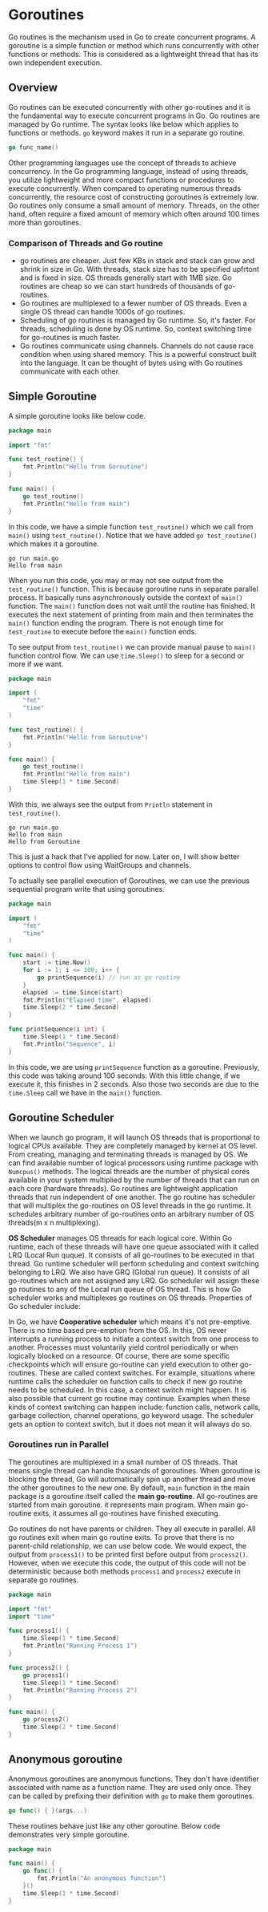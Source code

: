 # Goroutines

Go routines is the mechanism used in Go to create concurrent programs. A goroutine is a simple function or method which runs concurrently with other functions or methods. This is considered as a lightweight thread that has its own independent execution. 

## Overview

Go routines can be executed concurrently with other go-routines and it is the fundamental way to execute concurrent programs in Go. Go routines are managed by Go runtime. The syntax looks like below which applies to functions or methods. `go` keyword makes it run in a separate go routine.

```go
go func_name()
```

Other programming languages use the concept of threads to achieve concurrency. In the Go programming language, instead of using threads, you utilize lightweight and more compact functions or procedures to execute concurrently. When compared to operating numerous threads concurrently, the resource cost of constructing goroutines is extremely low. Go routines only consume a small amount of memory. Threads, on the other hand, often require a fixed amount of memory which often around 100 times more than goroutines.

### Comparison of Threads and Go routine

- go routines are cheaper. Just few KBs in stack and stack can grow and shrink in size in Go. With threads, stack size has to be specified upfrtont and is fixed in size. OS threads generally start with 1MB size. Go routines are cheap so we can start hundreds of thousands of go-routines.
- Go routines are multiplexed to a fewer number of OS threads. Even a single OS thread can handle 1000s of go routines.
- Scheduling of go routines is managed by Go runtime. So, it's faster. For threads, scheduling is done by OS runtime. So, context switching time for go-routines is much faster.
- Go routines communicate using channels. Channels do not cause race condition when using shared memory. This is a powerful construct built into the language. It can be thought of bytes using with Go routines communicate with each other.

## Simple Goroutine

A simple goroutine looks like below code.

```go
package main

import "fmt"

func test_routine() {
	fmt.Println("Hello from Goroutine")
}

func main() {
	go test_routine()
	fmt.Println("Hello from main")
}
```

In this code, we have a simple function `test_routine()` which we call from `main()` using `test_routine()`. Notice that we have added `go test_routine()` which makes it a goroutine.

```output{ lineNos=false .show-prompt }
go run main.go 
Hello from main
```

When you run this code, you may or may not see output from the `test_routine()` function. This is because goroutine runs in separate parallel process. It basically runs asynchronously outside the context of `main()` function. The `main()` function does not wait until the routine has finished. It executes the next statement of printing from main and then terminates the `main()` function ending the program. There is not enough time for `test_routine` to execute before the `main()` function ends. 

To see output from `test_routine()` we can provide manual pause to `main()` function control flow. We can use `time.Sleep()` to sleep for a second or more if we want.

```go
package main

import (
	"fmt"
	"time"
)

func test_routine() {
	fmt.Println("Hello from Goroutine")
}

func main() {
	go test_routine()
	fmt.Println("Hello from main")
	time.Sleep(1 * time.Second)
}
```

With this, we always see the output from `Println` statement in `test_routine()`.

```output{ .show-prompt lineNos=false }
go run main.go 
Hello from main
Hello from Goroutine
```

This is just a hack that I've applied for now. Later on, I will show better options to control flow using WaitGroups and channels.

To actually see parallel execution of Goroutines, we can use the previous sequential program write that using goroutines.

```go
package main

import (
	"fmt"
	"time"
)

func main() {
	start := time.Now()
	for i := 1; i <= 100; i++ {
		go printSequence(i) // run as go routine
	}
	elapsed := time.Since(start)
	fmt.Println("Elapsed time", elapsed)
	time.Sleep(2 * time.Second)
}

func printSequence(i int) {
	time.Sleep(1 * time.Second)
	fmt.Println("Sequence", i)
}
```

In this code, we are using `printSequence` function as a goroutine. Previously, this code was taking around 100 seconds. With this little change, if we execute it, this finishes in 2 seconds. Also those two seconds are due to the `time.Sleep` call we have in the `main()` function.

## Goroutine Scheduler

When we launch go program, it will launch OS threads that is proportional to logical CPUs available. They are completely managed by kernel at OS level. From creating, managing and terminating threads is managed by OS. We can find available number of logical processors using runtime package with `Numcpus()` methods. The logical threads are the number of physical cores available in your system multiplied by the number of threads that can run on each core (hardware threads). Go routines are lightweight application threads that run independent of one another. The go routine has scheduler that will multiplex the go-routines on OS level threads in the go runtime. It schedules arbitrary number of go-routines onto an arbitrary number of OS threads(m x n multiplexing).

**OS Scheduler** manages OS threads for each logical core. Within Go runtime, each of these threads will have one queue associated with it called LRQ (Local Run quque). It consists of all go-routines to be executed in that thread. Go runtime scheduler will perform scheduling and context switching belonging to LRQ. We also have GRQ (Global run queue). It consists of all go-routines which are not assigned any LRQ. Go scheduler will assign these go routines to any of the Local run queue of OS thread. This is how Go scheduler works and multiplexes go routines on OS threads. Properties of Go scheduler include:

In Go, we have **Cooperative scheduler** which means it's not pre-emptive. There is no time based pre-emption from the OS. In this, OS never interrupts a running process to initiate a context switch from one process to another. Processes must voluntarily yield control periodically or when logically blocked on a resource. Of course, there are some specific checkpoints which will ensure go-routine can yield execution to other go-routines. These are called context switches. For example, situations where runtime calls the scheduler on function calls to check if new go routine needs to be scheduled. In this case, a context switch might happen. It is also possible that current go routine may continue. Examples when these kinds of context switching can happen include: function calls, network calls, garbage collection, channel operations, go keyword usage. The scheduler gets an option to context switch, but it does not mean it will always do so.


### Goroutines run in Parallel

The goroutines are multiplexed in a small number of OS threads. That means single thread can handle thousands of goroutines. When goroutine is blocking the thread, Go will automatically spin up another thread and move the other goroutines to the new one. By default, `main` function in the main package is a goroutine itself called the **main go-routine**. All go-routines are started from main goroutine. it represents main program. When main go-routine exits, it assumes all go-routines have finished executing. 

Go routines do not have parents or children. They all execute in parallel. All go routines exit when main go routine exits. To prove that there is no parent-child relationship, we can use below code. We would expect, the output from `process1()` to be printed first before output from `process2()`. However, when we execute this code, the output of this code will not be deterministic because both methods `process1` and `process2` execute in separate go routines.

```go
package main

import "fmt"
import "time"

func process1() {
	time.Sleep(1 * time.Second)
	fmt.Println("Running Process 1")
}

func process2() {
	go process1()
	time.Sleep(1 * time.Second)
	fmt.Println("Running Process 2")
}

func main() {
	go process2()
	time.Sleep(2 * time.Second)
}
```

## Anonymous goroutine

Anonymous goroutines are anonymous functions. They don't have identifier associated with name as a function name. They are used only once. They can be called by prefixing their definition with `go` to make them goroutines. 

```go
go func() { }(args...)
```

These  routines behave just like any other goroutine. Below code demonstrates very simple goroutine.

```go
package main

func main() {
    go func() {
        fmt.Println("An anonymous function")
    }()
    time.Sleep(1 * time.Second)
}
```